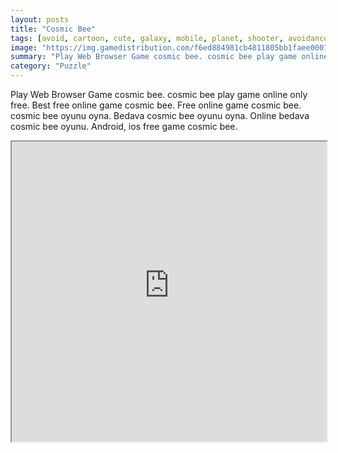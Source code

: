 ```yaml
---
layout: posts
title: "Cosmic Bee"
tags: [avoid, cartoon, cute, galaxy, mobile, planet, shooter, avoidance, bee, free, online, games, oyna, game, free, games, play, play, games]
image: "https://img.gamedistribution.com/f6ed884981cb4811805bb1faee000780-512x384.jpeg"
summary: "Play Web Browser Game cosmic bee. cosmic bee play game online only free. Best free online game cosmic bee. Free online game cosmic bee. cosmic bee oyunu oyna. Bedava cosmic bee oyunu oyna. Online bedava cosmic bee oyunu. Android, ios free game cosmic bee."
category: "Puzzle"
---
```


Play Web Browser Game cosmic bee. cosmic bee play game online only free. Best free online game cosmic bee. Free online game cosmic bee. cosmic bee oyunu oyna. Bedava cosmic bee oyunu oyna. Online bedava cosmic bee oyunu. Android, ios free game cosmic bee.

<iframe width="100%" height="480px;" src="https://html5.gamedistribution.com/f6ed884981cb4811805bb1faee000780/"></iframe>